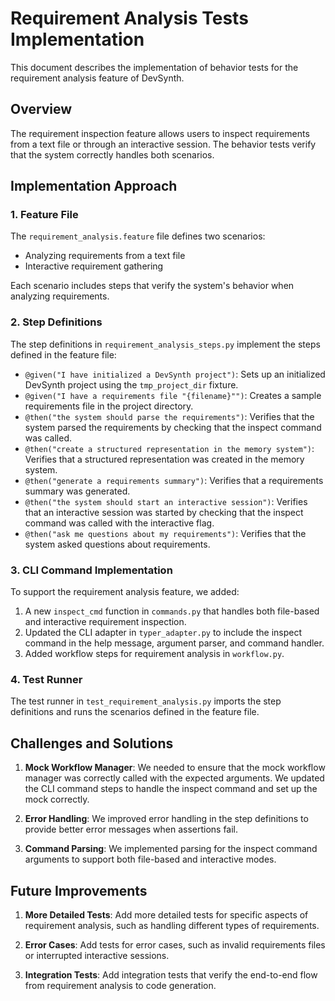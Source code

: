 # Requirement Analysis Tests Implementation

This document describes the implementation of behavior tests for the requirement analysis feature of DevSynth.

## Overview

The requirement inspection feature allows users to inspect requirements from a text file or through an interactive session. The behavior tests verify that the system correctly handles both scenarios.

## Implementation Approach

### 1. Feature File

The `requirement_analysis.feature` file defines two scenarios:
- Analyzing requirements from a text file
- Interactive requirement gathering

Each scenario includes steps that verify the system's behavior when analyzing requirements.

### 2. Step Definitions

The step definitions in `requirement_analysis_steps.py` implement the steps defined in the feature file:

- `@given("I have initialized a DevSynth project")`: Sets up an initialized DevSynth project using the `tmp_project_dir` fixture.
- `@given("I have a requirements file "{filename}"")`: Creates a sample requirements file in the project directory.
- `@then("the system should parse the requirements")`: Verifies that the system parsed the requirements by checking that the inspect command was called.
- `@then("create a structured representation in the memory system")`: Verifies that a structured representation was created in the memory system.
- `@then("generate a requirements summary")`: Verifies that a requirements summary was generated.
- `@then("the system should start an interactive session")`: Verifies that an interactive session was started by checking that the inspect command was called with the interactive flag.
- `@then("ask me questions about my requirements")`: Verifies that the system asked questions about requirements.

### 3. CLI Command Implementation

To support the requirement analysis feature, we added:

1. A new `inspect_cmd` function in `commands.py` that handles both file-based and interactive requirement inspection.
2. Updated the CLI adapter in `typer_adapter.py` to include the inspect command in the help message, argument parser, and command handler.
3. Added workflow steps for requirement analysis in `workflow.py`.

### 4. Test Runner

The test runner in `test_requirement_analysis.py` imports the step definitions and runs the scenarios defined in the feature file.

## Challenges and Solutions

1. **Mock Workflow Manager**: We needed to ensure that the mock workflow manager was correctly called with the expected arguments. We updated the CLI command steps to handle the inspect command and set up the mock correctly.

2. **Error Handling**: We improved error handling in the step definitions to provide better error messages when assertions fail.

3. **Command Parsing**: We implemented parsing for the inspect command arguments to support both file-based and interactive modes.

## Future Improvements

1. **More Detailed Tests**: Add more detailed tests for specific aspects of requirement analysis, such as handling different types of requirements.

2. **Error Cases**: Add tests for error cases, such as invalid requirements files or interrupted interactive sessions.

3. **Integration Tests**: Add integration tests that verify the end-to-end flow from requirement analysis to code generation.
